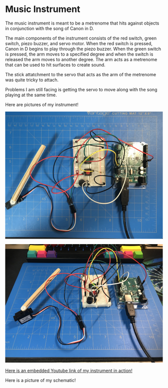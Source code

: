 # Music Instrument

The music instrument is meant to be a metrenome that hits against objects in conjunction with the song of Canon in D. 

The main components of the instrument consists of the red switch, green switch, piezo buzzer, and servo motor. When the red switch is pressed, Canon in D begins to play through the piezo buzzer. When the green switch is pressed, the arm moves to a specified degree and when the switch is released the arm moves to another degree. The arm acts as a metrenome that can be used to hit surfaces to create sound. 

The stick attatchment to the servo that acts as the arm of the metrenome was quite tricky to attach. 

Problems I am still facing is getting the servo to move along with the song playing at the same time. 

Here are pictures of my instrument!

![](top.jpg)

![](side.jpg)

[Here is an embedded Youtube link of my instrument in action!](https://youtu.be/40VWmy5pk6M)

Here is a picture of my schematic!
